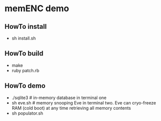 # memENC demo

HowTo install
-----------------
- sh install.sh

HowTo build
-----------------
- make
- ruby patch.rb

HowTo demo
-----------------
- ./sqlite3 # in-memory database in terminal one
- sh eve.sh # memory snooping Eve in terminal two. Eve can cryo-freeze RAM (cold boot) at any time retrieving all memory contents
- sh populator.sh
